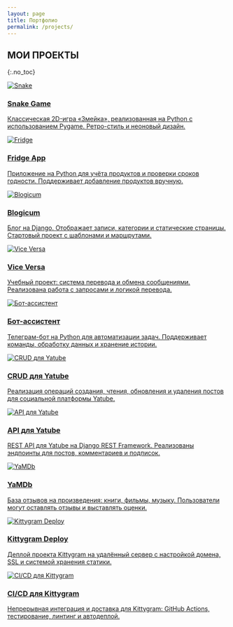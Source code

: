 ```yaml
---
layout: page
title: Портфолио
permalink: /projects/
---
```


## МОИ ПРОЕКТЫ
{:.no_toc}

<div class="card-grid">

  <a href="{{ '/projects/snake/' | relative_url }}" class="card-link">
    <div class="card">
      <img src="{{ '/assets/img/snake.png' | relative_url }}" alt="Snake">
      <h3>Snake Game</h3>
      <p>Классическая 2D-игра «Змейка», реализованная на Python с использованием Pygame. Ретро-стиль и неоновый дизайн.</p>
    </div>
  </a>

  <a href="{{ '/projects/fridge/' | relative_url }}" class="card-link">
    <div class="card">
      <img src="{{ '/assets/img/fridge.png' | relative_url }}" alt="Fridge">
      <h3>Fridge App</h3>
      <p>Приложение на Python для учёта продуктов и проверки сроков годности. Поддерживает добавление продуктов вручную.</p>
    </div>
  </a>

  <a href="{{ '/projects/blogicum/' | relative_url }}" class="card-link">
    <div class="card">
      <img src="{{ '/assets/img/blogicum.png' | relative_url }}" alt="Blogicum">
      <h3>Blogicum</h3>
      <p>Блог на Django. Отображает записи, категории и статические страницы. Стартовый проект с шаблонами и маршрутами.</p>
    </div>
  </a>

  <a href="{{ '/projects/vice-versa/' | relative_url }}" class="card-link">
    <div class="card">
      <img src="{{ '/assets/img/vice-versa.png' | relative_url }}" alt="Vice Versa">
      <h3>Vice Versa</h3>
      <p>Учебный проект: система перевода и обмена сообщениями. Реализована работа с запросами и логикой перевода.</p>
    </div>
  </a>

  <a href="{{ '/projects/bot-assistant/' | relative_url }}" class="card-link">
    <div class="card">
      <img src="{{ '/assets/img/bot-assistant.png' | relative_url }}" alt="Бот-ассистент">
      <h3>Бот-ассистент</h3>
      <p>Телеграм-бот на Python для автоматизации задач. Поддерживает команды, обработку данных и хранение истории.</p>
    </div>
  </a>

  <a href="{{ '/projects/crud-yatube/' | relative_url }}" class="card-link">
    <div class="card">
      <img src="{{ '/assets/img/crud-yatube.png' | relative_url }}" alt="CRUD для Yatube">
      <h3>CRUD для Yatube</h3>
      <p>Реализация операций создания, чтения, обновления и удаления постов для социальной платформы Yatube.</p>
    </div>
  </a>

  <a href="{{ '/projects/api-yatube/' | relative_url }}" class="card-link">
    <div class="card">
      <img src="{{ '/assets/img/api-yatube.png' | relative_url }}" alt="API для Yatube">
      <h3>API для Yatube</h3>
      <p>REST API для Yatube на Django REST Framework. Реализованы эндпоинты для постов, комментариев и подписок.</p>
    </div>
  </a>

  <a href="{{ '/projects/yamdb/' | relative_url }}" class="card-link">
    <div class="card">
      <img src="{{ '/assets/img/yamdb.png' | relative_url }}" alt="YaMDb">
      <h3>YaMDb</h3>
      <p>База отзывов на произведения: книги, фильмы, музыку. Пользователи могут оставлять отзывы и выставлять оценки.</p>
    </div>
  </a>

  <a href="{{ '/projects/kittygram-deploy/' | relative_url }}" class="card-link">
    <div class="card">
      <img src="{{ '/assets/img/kittygram-deploy.png' | relative_url }}" alt="Kittygram Deploy">
      <h3>Kittygram Deploy</h3>
      <p>Деплой проекта Kittygram на удалённый сервер с настройкой домена, SSL и системой хранения статики.</p>
    </div>
  </a>

  <a href="{{ '/projects/kittygram-ci-cd/' | relative_url }}" class="card-link">
    <div class="card">
      <img src="{{ '/assets/img/kittygram-ci-cd.png' | relative_url }}" alt="CI/CD для Kittygram">
      <h3>CI/CD для Kittygram</h3>
      <p>Непрерывная интеграция и доставка для Kittygram: GitHub Actions, тестирование, линтинг и автодеплой.</p>
    </div>
  </a>


</div>
